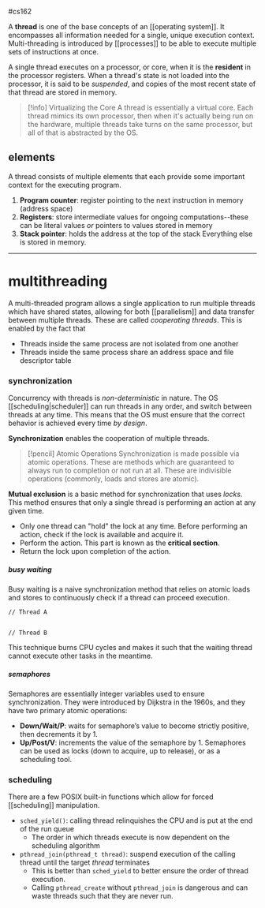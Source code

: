 #cs162 

A **thread** is one of the base concepts of an [[operating system]]. It encompasses all information needed for a single, unique execution context. Multi-threading is introduced by [[processes]] to be able to execute multiple sets of instructions at once.

A single thread executes on a processor, or core, when it is the **resident** in the processor registers. When a thread's state is not loaded into the processor, it is said to be *suspended*, and copies of the most recent state of that thread are stored in memory.

>[!info] Virtualizing the Core
>A thread is essentially a virtual core. Each thread mimics its own processor, then when it's actually being run on the hardware, multiple threads take turns on the same processor, but all of that is abstracted by the OS.

## elements
A thread consists of multiple elements that each provide some important context for the executing program.
1. **Program counter**: register pointing to the next instruction in memory (address space)
2. **Registers**: store intermediate values for ongoing computations--these can be literal values *or* pointers to values stored in memory
3. **Stack pointer**: holds the address at the top of the stack
Everything else is stored in memory.

---
# multithreading

A multi-threaded program allows a single application to run multiple threads which have shared states, allowing for both [[parallelism]] and data transfer between multiple threads. These are called *cooperating threads*. This is enabled by the fact that 
- Threads inside the same process are not isolated from one another
- Threads inside the same process share an address space and file descriptor table
### synchronization
Concurrency with threads is *non-deterministic* in nature. The OS [[scheduling|scheduler]] can run threads in any order, and switch between threads at any time. This means that the OS must ensure that the correct behavior is achieved every time *by design*.

**Synchronization** enables the cooperation of multiple threads. 

>[!pencil] Atomic Operations
>Synchronization is made possible via atomic operations. These are methods which are guaranteed to always run to completion or not run at all. These are indivisible operations (commonly, loads and stores are atomic).

**Mutual exclusion** is a basic method for synchronization that uses *locks*. This method ensures that only a single thread is performing an action at any given time. 
- Only one thread can "hold" the lock at any time. Before performing an action, check if the lock is available and acquire it.
- Perform the action. This part is known as the **critical section**.
- Return the lock upon completion of the action.
##### busy waiting
Busy waiting is a naive synchronization method that relies on atomic loads and stores to continuously check if a thread can proceed execution.
```
// Thread A


// Thread B

```

This technique burns CPU cycles and makes it such that the waiting thread cannot execute other tasks in the meantime.
##### semaphores
Semaphores are essentially integer variables used to ensure synchronization. They were introduced by Dijkstra in the 1960s, and they have two primary atomic operations:
- **Down/Wait/P**: waits for semaphore’s value to become strictly positive, then decrements it by 1.
- **Up/Post/V**: increments the value of the semaphore by 1.
Semaphores can be used as locks (down to acquire, up to release), or as a scheduling tool. 

### scheduling
There are a few POSIX built-in functions which allow for forced [[scheduling]] manipulation. 
- `sched_yield()`: calling thread relinquishes the CPU and is put at the end of the run queue
	- The order in which threads execute is now dependent on the scheduling algorithm
- `pthread_join(pthread_t thread)`: suspend execution of the calling thread until the target _thread_ terminates
	- This is better than `sched_yield` to better ensure the order of thread execution. 
	- Calling `pthread_create` without `pthread_join` is dangerous and can waste threads such that they are never run.